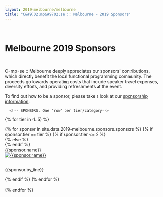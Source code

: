 ```yaml
---
layout: 2019-melbourne/melbourne
title: "C&#9702;mp&#9702;se :: Melbourne - 2019 Sponsors"
---
```


<style type="text/css">
		.panel-default .panel-body.unrestricted-height {
			max-height: none;
		}
</style>

<div class="sep talk melbourne" data-stellar-background-ratio="0.5" style="background-position: 50% -91.5px;"></div>
<br />

<div class="container">

  <h1 class="centered">Melbourne 2019 Sponsors</h1>
  <br />

  <div class="row">
    <div class="col-sm-offset-2 col-sm-8">
      <p>
        C&#9702;mp&#9702;se :: Melbourne deeply appreciates our sponsors' contributions,
        which directly benefit the local functional programming community. The proceeds
        go towards operating costs that include speaker travel expenses,
        diversity efforts, and providing refreshments at the event.
      </p>
      <p>
        To find out how to be a sponsor, please take a look at our
        <a href="/2019-melbourne/sponsorship-prospectus/">sponsorship information</a>.
      </p>
      <!-- <h3> More details coming soon... </h3> -->
    </div>
  </div>

      <!-- SPONSORS. One "row" per tier/category-->
  <!-- Manually select only the tiers we have sponsors for -->
  {% for tier in (1..5) %}
  <div class="row">
    {% for sponsor in site.data.2019-melbourne.sponsors.sponsors %}
        {% if sponsor.tier == tier %}
          {% if sponsor.tier <= 2 %}
          <div class="col-sm-12">
          {% else %}
          <div class="col-sm-6">
          {% endif %}
            <div class="panel panel-default centered">
              <div class="panel-heading">{{sponsor.name}}</div>
              <div class="panel-body centered unrestricted-height">
                <a href="{{sponsor.link}}">
                  <img src="{{sponsor.img}}" class="img-responsive" alt="{{sponsor.name}}"> <br><br>
                </a>
                <p> {{sponsor.by_line}} </p>
              </div>
            </div>
        </div>
        {% endif %}
    {% endfor %}
    <br />
    <!-- <hr style="color: #ddd; border-color: #ddd; border-style:dotted"> -->
    <br />
  </div>
  {% endfor %}

</div>
